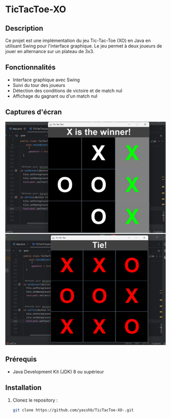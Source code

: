 # TicTacToe-XO

## Description
Ce projet est une implémentation du jeu Tic-Tac-Toe (XO) en Java en utilisant Swing pour l'interface graphique. Le jeu permet à deux joueurs de jouer en alternance sur un plateau de 3x3.

## Fonctionnalités
- Interface graphique avec Swing
- Suivi du tour des joueurs
- Détection des conditions de victoire et de match nul
- Affichage du gagnant ou d'un match nul

## Captures d'écran

![img.png](img.png)
![img_1.png](img_1.png)
## Prérequis
- Java Development Kit (JDK) 8 ou supérieur

## Installation
1. Clonez le repository :
   ```bash
   git clone https://github.com/yasshb/TicTacToe-XO-.git
